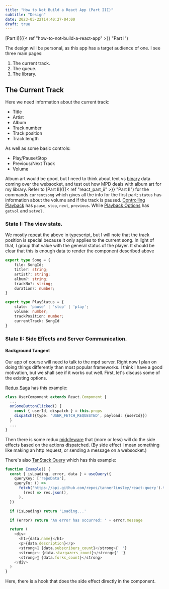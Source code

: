 ```yaml
---
title: "How to Not Build a React App (Part III)"
subtitle: "Design"
date: 2023-05-22T14:40:27-04:00
draft: true
---
```


[Part I]({{< ref "how-to-not-build-a-react-app" >}} "Part I")

The design will be personal, as this app has a target audience of one. I see three main pages:

1. The current track.
1. The queue.
1. The library. 

## The Current Track

Here we need information about the current track:
* Title
* Artist
* Album
* Track number
* Track position
* Track length

As well as some basic controls:
* Play/Pause/Stop
* Previous/Next Track
* Volume

Album art would be good, but I need to think about text vs [binary](https://github.com/websockets/ws/issues/2085#issuecomment-1266926356) data coming over the websocket, and test out how MPD deals with album art for my library.
Refer to [Part II]({{< ref "react_part_ii" >}} "Part II") for the commands `currentsong` which gives all the info for the first part; `status` has information about the volume and if the track is paused. [Controlling Playback](https://mpd.readthedocs.io/en/latest/protocol.html#controlling-playback)
has `pause`, `stop`, `next`, `previous`. While [Playback Options](https://mpd.readthedocs.io/en/latest/protocol.html#playback-options) has `getvol` and `setvol`.

### State I: The view state.

We mostly [repeat](https://github.com/patrickthebold/mpd-client/blob/ac0ac08a61947190beb238274233869401c839a6/src/state.ts) the above in typescript, but I will note that the track position is special because it only applies to the current song. In light of that, I group that value with the general status of the player.
It should be clear that this is enough data to render the component described above

```ts
export type Song = {
    file: SongId;
    title?: string;
    artist?: string;
    album?: string;
    trackNo?: string;
    duration?: number;
}

export type PlayStatus = {
    state: 'pause' | 'stop' | 'play';
    volume: number;
    trackPosition: number;
    currentTrack: SongId
}
```

### State II: Side Effects and Server Communication.

#### Background Tangent
Our app of course will need to talk to the mpd server. Right now I plan on doing things differently than most popular frameworks. I think I have a good motivation, but we shall see if it works out well. First, let's discuss some of the existing options.

[Redux Saga](https://redux-saga.js.org/) has this example:
```ts
class UserComponent extends React.Component {
  ...
  onSomeButtonClicked() {
    const { userId, dispatch } = this.props
    dispatch({type: 'USER_FETCH_REQUESTED', payload: {userId}})
  }
  ...
}
```

Then there is some redux [middleware](https://redux.js.org/understanding/history-and-design/middleware) that (more or less) will do the side effects based on the actions dispatched. (By side effect I mean something like making an http request, or sending a message on a websocket.)

There's also [TanStack Query](https://tanstack.com/query/latest/docs/react/overview) which has this example:
```ts
function Example() {
  const { isLoading, error, data } = useQuery({
    queryKey: ['repoData'],
    queryFn: () =>
      fetch('https://api.github.com/repos/tannerlinsley/react-query').then(
        (res) => res.json(),
      ),
  })

  if (isLoading) return 'Loading...'

  if (error) return 'An error has occurred: ' + error.message

  return (
    <div>
      <h1>{data.name}</h1>
      <p>{data.description}</p>
      <strong>👀 {data.subscribers_count}</strong>{' '}
      <strong>✨ {data.stargazers_count}</strong>{' '}
      <strong>🍴 {data.forks_count}</strong>
    </div>
  )
}
``` 
Here, there is a hook that does the side effect directly in the component.

